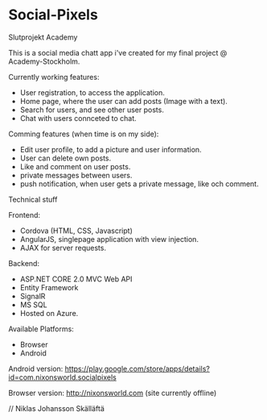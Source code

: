 # Social-Pixels
Slutprojekt Academy

This is a social media chatt app i've created for my final project  @ Academy-Stockholm.

Currently working features:
- User registration, to access the application.
- Home page, where the user can add posts (Image with a text).
- Search for users, and see other user posts.
- Chat with users connceted to chat.

Comming features (when time is on my side):
- Edit user profile, to add a picture and user information.
- User can delete own posts.
- Like and comment on user posts.
- private messages between users.
- push notification, when user gets a private message, like och comment.

Technical stuff

Frontend:
- Cordova (HTML, CSS, Javascript)
- AngularJS, singlepage application with view injection.
- AJAX for server requests.

Backend:
- ASP.NET CORE 2.0 MVC Web API
- Entity Framework
- SignalR
- MS SQL
- Hosted on Azure. 

Available Platforms: 
- Browser
- Android

Android version:
https://play.google.com/store/apps/details?id=com.nixonsworld.socialpixels

Browser version:
http://nixonsworld.com (site currently offline) 

// Niklas Johansson Skälläftä
